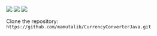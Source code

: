 ![](https://img.shields.io/github/license/mamutalib/CurrencyConverterJava?style=plastic) ![](https://img.shields.io/github/checks-status/mamutalib/CurrencyConverterJava/main?style=plastic) ![](https://img.shields.io/github/repo-size/mamutalib/CurrencyConverterJava?style=plastic)


Clone the repository: ```https://github.com/mamutalib/CurrencyConverterJava.git```